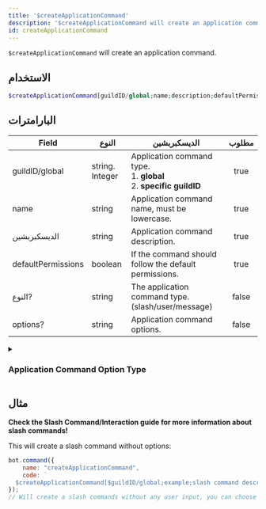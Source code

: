 ```yaml
---
title: '$createApplicationCommand'
description: '$createApplicationCommand will create an application command.'
id: createApplicationCommand
---
```


`$createApplicationCommand` will create an application command.

## الاستخدام

```php
$createApplicationCommand[guildID/global;name;description;defaultPermission;type?;options?]
```

## البارامترات

| Field              | النوع           | الديسكبربشين                                                                            | مطلوب |
| ------------------ | --------------- | --------------------------------------------------------------------------------------- |:-----:|
| guildID/global     | string. Integer | Application command type. <br/> 1. **global** <br/> 2. **specific guildID** | true  |
| name               | string          | Application command name, must be lowercase.                                            | true  |
| الديسكبربشين       | string          | Application command description.                                                        | true  |
| defaultPermissions | boolean         | If the command should follow the default permissions.                                   | true  |
| النوع?             | string          | The application command type. (slash/user/message)                                      | false |
| options?           | string          | Application command options.                                                            | false |

<details>
  <summary><h3> Application Command Option Type </h3></summary>

| NAME                | ID | NOTE                                                                                         |
| ------------------- | -- | -------------------------------------------------------------------------------------------- |
| SUB_COMMAND         | 1  |                                                                                              |
| SUB_COMMAND_GROUP | 2  |                                                                                              |
| STRING              | 3  |                                                                                              |
| INTEGER             | 4  | Any Integer between -2^53 and 2^53                                                           |
| BOOLEAN             | 5  |                                                                                              |
| USER                | 6  |                                                                                              |
| CHANNEL             | 7  | Includes all channel types + categories                                                      |
| ROLE                | 8  |                                                                                              |
| MENTIONABLE         | 9  | Includes users and roles                                                                     |
| NUMBER              | 10 | Any double between -2^53 and 2^53                                                            |
| ATTACHMENT          | 11 | [attachment](https://discord.com/developers/docs/resources/channel#attachment-object) object |

**You can find more information in the [official documentation of Discord's API](https://discord.com/developers/docs/interactions/application-commands#application-command-object-application-command-option-type).**

</details>

## مثال

**Check the Slash Command/Interaction guide for more information about slash commands!**

This will create a slash command without options:

```js
bot.command({
    name: "createApplicationCommand",
    code: `
  $createApplicationCommand[$guildID/global;example;slash command description!;true;slash]`
});
// Will create a slash commands without any user input, you can choose between global/$guildID to create a command globally or only for a specific guild.
```